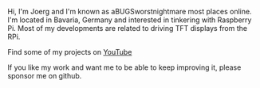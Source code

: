 Hi, I'm Joerg and I'm known as aBUGSworstnightmare most places online. 
I'm located in Bavaria, Germany and interested in tinkering with Raspberry Pi. Most of my developments are related to driving TFT displays from the RPi.

Find some of my projects on [YouTube](https://www.youtube.com/channel/UCfXBC0xASUtFc6JM_aYxhBg) 

If you like my work and want me to be able to keep improving it, please sponsor me on github.
